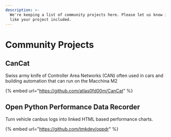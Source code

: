 ```yaml
---
description: >-
  We're keeping a list of community projects here. Please let us know if you'd
  like your project included.
---
```


# Community Projects

## CanCat

Swiss army knife of Controller Area Networks \(CAN\) often used in cars and building automation that can run on the Macchina M2

{% embed url="https://github.com/atlas0fd00m/CanCat" %}

## Open P**ython Performance Data Recorder**

Turn vehicle canbus logs into linked HTML based performance charts.

{% embed url="https://github.com/tmkdev/oppdr" %}

